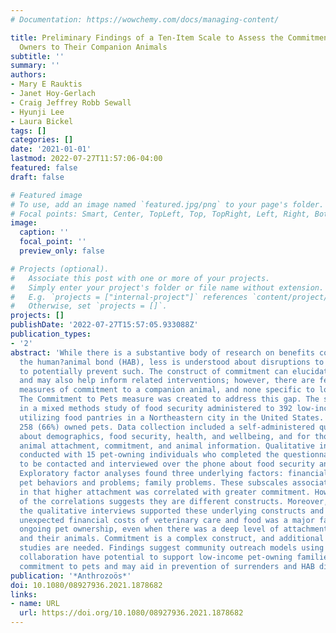 ```yaml
---
# Documentation: https://wowchemy.com/docs/managing-content/

title: Preliminary Findings of a Ten-Item Scale to Assess the Commitment of Low-Income
  Owners to Their Companion Animals
subtitle: ''
summary: ''
authors:
- Mary E Rauktis
- Janet Hoy-Gerlach
- Craig Jeffrey Robb Sewall
- Hyunji Lee
- Laura Bickel
tags: []
categories: []
date: '2021-01-01'
lastmod: 2022-07-27T11:57:06-04:00
featured: false
draft: false

# Featured image
# To use, add an image named `featured.jpg/png` to your page's folder.
# Focal points: Smart, Center, TopLeft, Top, TopRight, Left, Right, BottomLeft, Bottom, BottomRight.
image:
  caption: ''
  focal_point: ''
  preview_only: false

# Projects (optional).
#   Associate this post with one or more of your projects.
#   Simply enter your project's folder or file name without extension.
#   E.g. `projects = ["internal-project"]` references `content/project/deep-learning/index.md`.
#   Otherwise, set `projects = []`.
projects: []
publishDate: '2022-07-27T15:57:05.933088Z'
publication_types:
- '2'
abstract: 'While there is a substantive body of research on benefits conveyed via
  the human?animal bond (HAB), less is understood about disruptions to HAB and how
  to potentially prevent such. The construct of commitment can elucidate such scenarios
  and may also help inform related interventions; however, there are few empirical
  measures of commitment to a companion animal, and none specific to low-income owners.
  The Commitment to Pets measure was created to address this gap. The scale was included
  in a mixed methods study of food security administered to 392 low-income adults
  utilizing food pantries in a Northeastern city in the United States. Of this number,
  258 (66%) owned pets. Data collection included a self-administered questionnaire
  about demographics, food security, health, and wellbeing, and for those with pets,
  animal attachment, commitment, and animal information. Qualitative interviews were
  conducted with 15 pet-owning individuals who completed the questionnaire and agreed
  to be contacted and interviewed over the phone about food security and their pets.
  Exploratory factor analyses found three underlying factors: financial costs/burdens;
  pet behaviors and problems; family problems. These subscales associated with attachment
  in that higher attachment was correlated with greater commitment. However, the value
  of the correlations suggests they are different constructs. Moreover, analysis of
  the qualitative interviews supported these underlying constructs and suggested that
  unexpected financial costs of veterinary care and food was a major factor in considering
  ongoing pet ownership, even when there was a deep level of attachment between humans
  and their animals. Commitment is a complex construct, and additional measurement
  studies are needed. Findings suggest community outreach models using cross?systems
  collaboration have potential to support low-income pet-owning families in their
  commitment to pets and may aid in prevention of surrenders and HAB disruptions.'
publication: '*Anthrozoös*'
doi: 10.1080/08927936.2021.1878682
links:
- name: URL
  url: https://doi.org/10.1080/08927936.2021.1878682
---
```

